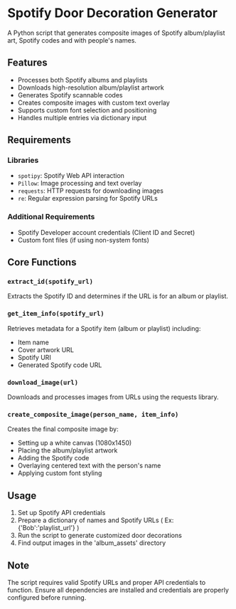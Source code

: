 # Spotify Door Decoration Generator

A Python script that generates composite images of Spotify album/playlist art, Spotify codes and with people's names.

## Features
- Processes both Spotify albums and playlists
- Downloads high-resolution album/playlist artwork
- Generates Spotify scannable codes
- Creates composite images with custom text overlay
- Supports custom font selection and positioning
- Handles multiple entries via dictionary input

## Requirements
### Libraries
- `spotipy`: Spotify Web API interaction
- `Pillow`: Image processing and text overlay
- `requests`: HTTP requests for downloading images
- `re`: Regular expression parsing for Spotify URLs

### Additional Requirements
- Spotify Developer account credentials (Client ID and Secret)
- Custom font files (if using non-system fonts)

## Core Functions

### `extract_id(spotify_url)`
Extracts the Spotify ID and determines if the URL is for an album or playlist.

### `get_item_info(spotify_url)`
Retrieves metadata for a Spotify item (album or playlist) including:
- Item name
- Cover artwork URL
- Spotify URI
- Generated Spotify code URL

### `download_image(url)`
Downloads and processes images from URLs using the requests library.

### `create_composite_image(person_name, item_info)`
Creates the final composite image by:
- Setting up a white canvas (1080x1450)
- Placing the album/playlist artwork
- Adding the Spotify code
- Overlaying centered text with the person's name
- Applying custom font styling

## Usage
1. Set up Spotify API credentials
2. Prepare a dictionary of names and Spotify URLs ( Ex: {'Bob':'playlist_url'} )
3. Run the script to generate customized door decorations
4. Find output images in the 'album_assets' directory

## Note
The script requires valid Spotify URLs and proper API credentials to function. Ensure all dependencies are installed and credentials are properly configured before running.